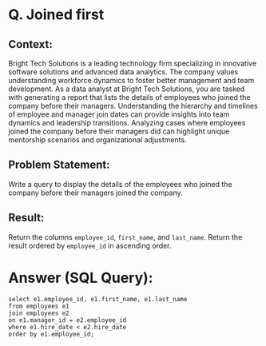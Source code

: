 # Q. Joined first

## Context:
Bright Tech Solutions is a leading technology firm specializing in innovative software solutions and advanced data analytics. 
The company values understanding workforce dynamics to foster better management and team development.
As a data analyst at Bright Tech Solutions, you are tasked with generating a report that lists the details of employees who joined the company before their managers. 
Understanding the hierarchy and timelines of employee and manager join dates can provide insights into team dynamics and leadership transitions. Analyzing cases where employees joined the company before their managers did can highlight unique mentorship scenarios and organizational adjustments.

## Problem Statement:
Write a query to display the details of the employees who joined the company before their managers joined the company.

## Result:
Return the columns `employee_id`, `first_name`, and `last_name`.
Return the result ordered by `employee_id` in ascending order.

# Answer (SQL Query):

```query
select e1.employee_id, e1.first_name, e1.last_name 
from employees e1 
join employees e2 
on e1.manager_id = e2.employee_id
where e1.hire_date < e2.hire_date
order by e1.employee_id;
